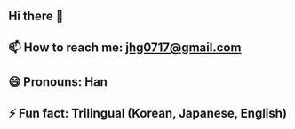 ## Hi there 👋
## 📫 How to reach me: jhg0717@gmail.com
## 😄 Pronouns: Han
## ⚡ Fun fact: Trilingual (Korean, Japanese, English)



<!--
**hangeol92/hangeol92** is a ✨ _special_ ✨ repository because its `README.md` (this file) appears on your GitHub profile.

Here are some ideas to get you started:

- 🔭 I’m currently working on ...
- 🌱 I’m currently learning ...
- 👯 I’m looking to collaborate on ...
- 🤔 I’m looking for help with ...
- 💬 Ask me about ...
- 📫 How to reach me: ...
- 😄 Pronouns: ...
- ⚡ Fun fact: ...
-->
